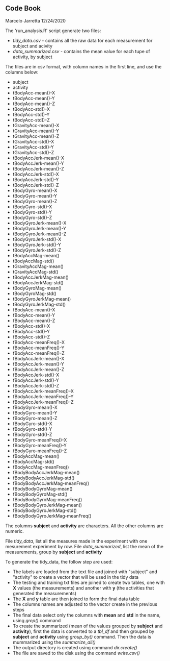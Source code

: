 ## Code Book
Marcelo Jarretta
12/24/2020

The 'run_analysis.R' script generate two files:

- *tidy_data.csv* - contains all the raw data for each measurement for subject and acivity
- *data_summarized.csv* - contains the mean value for each tupe of activity, by subject

The files are in csv format, with column names in the first line, and use the columns below: 

- subject
- activity
- tBodyAcc-mean()-X
- tBodyAcc-mean()-Y
- tBodyAcc-mean()-Z
- tBodyAcc-std()-X
- tBodyAcc-std()-Y
- tBodyAcc-std()-Z
- tGravityAcc-mean()-X
- tGravityAcc-mean()-Y
- tGravityAcc-mean()-Z
- tGravityAcc-std()-X
- tGravityAcc-std()-Y
- tGravityAcc-std()-Z
- tBodyAccJerk-mean()-X
- tBodyAccJerk-mean()-Y
- tBodyAccJerk-mean()-Z
- tBodyAccJerk-std()-X
- tBodyAccJerk-std()-Y
- tBodyAccJerk-std()-Z
- tBodyGyro-mean()-X
- tBodyGyro-mean()-Y
- tBodyGyro-mean()-Z
- tBodyGyro-std()-X
- tBodyGyro-std()-Y
- tBodyGyro-std()-Z
- tBodyGyroJerk-mean()-X
- tBodyGyroJerk-mean()-Y
- tBodyGyroJerk-mean()-Z
- tBodyGyroJerk-std()-X
- tBodyGyroJerk-std()-Y
- tBodyGyroJerk-std()-Z
- tBodyAccMag-mean()
- tBodyAccMag-std()
- tGravityAccMag-mean()
- tGravityAccMag-std()
- tBodyAccJerkMag-mean()
- tBodyAccJerkMag-std()
- tBodyGyroMag-mean()
- tBodyGyroMag-std()
- tBodyGyroJerkMag-mean()
- tBodyGyroJerkMag-std()
- fBodyAcc-mean()-X
- fBodyAcc-mean()-Y
- fBodyAcc-mean()-Z
- fBodyAcc-std()-X
- fBodyAcc-std()-Y
- fBodyAcc-std()-Z
- fBodyAcc-meanFreq()-X
- fBodyAcc-meanFreq()-Y
- fBodyAcc-meanFreq()-Z
- fBodyAccJerk-mean()-X
- fBodyAccJerk-mean()-Y
- fBodyAccJerk-mean()-Z
- fBodyAccJerk-std()-X
- fBodyAccJerk-std()-Y
- fBodyAccJerk-std()-Z
- fBodyAccJerk-meanFreq()-X
- fBodyAccJerk-meanFreq()-Y
- fBodyAccJerk-meanFreq()-Z
- fBodyGyro-mean()-X
- fBodyGyro-mean()-Y
- fBodyGyro-mean()-Z
- fBodyGyro-std()-X
- fBodyGyro-std()-Y
- fBodyGyro-std()-Z
- fBodyGyro-meanFreq()-X
- fBodyGyro-meanFreq()-Y
- fBodyGyro-meanFreq()-Z
- fBodyAccMag-mean()
- fBodyAccMag-std()
- fBodyAccMag-meanFreq()
- fBodyBodyAccJerkMag-mean()
- fBodyBodyAccJerkMag-std()
- fBodyBodyAccJerkMag-meanFreq()
- fBodyBodyGyroMag-mean()
- fBodyBodyGyroMag-std()
- fBodyBodyGyroMag-meanFreq()
- fBodyBodyGyroJerkMag-mean()
- fBodyBodyGyroJerkMag-std()
- fBodyBodyGyroJerkMag-meanFreq()

The columns **subject** and **activity** are characters. All the other columns are numeric.

File *tidy_data*, list all the measures made in the experiment with one mesurement experiment by row.
File *data_summarized*, list the mean of the measurements, group by **subject** and **activity**

To generate the tidy_data, the follow step are used:

- The labels are loaded from the text file and joined with "subject" and "activity" to create a vector that will be used in the tidy data
- The testing and training txt files are joined to create two tables, one with **X** values (the measurements) and another with **y** (the activities that generated the measurements)
- The **X** and **y** table are then joined to form the final data table
- The columns names are adjusted to the vector create in the previous steps
- The final data select only the columns with **mean** and **std** in the name, using *grep()* command
- To create the summarized (mean of the values grouped by **subject** and **activity**), first the data is converted to a *tbl_df* and then grouped by **subject** and **activity** using *group_by()* command. Then the data is mummarized using the *summarize_all()*
- The output directory is created using command *dir.create()*
- The file are saved to the disk using the command *write.csv()*
